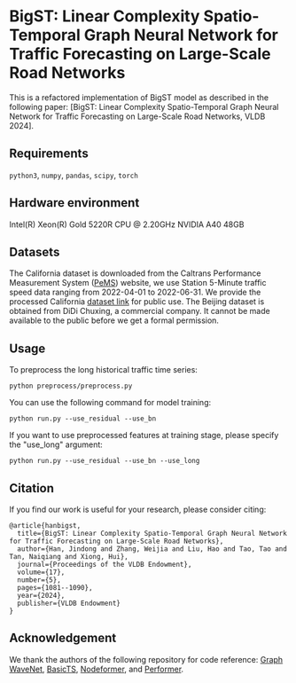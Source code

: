 # BigST: Linear Complexity Spatio-Temporal Graph Neural Network for Traffic Forecasting on Large-Scale Road Networks

This is a refactored implementation of BigST model as described in the following paper: [BigST: Linear Complexity Spatio-Temporal Graph Neural Network for Traffic Forecasting on Large-Scale Road Networks, VLDB 2024].

## Requirements
`python3`, `numpy`, `pandas`, `scipy`, `torch`

## Hardware environment
Intel(R) Xeon(R) Gold 5220R CPU @ 2.20GHz
NVIDIA A40 48GB

## Datasets
The California dataset is downloaded from the Caltrans Performance Measurement System ([PeMS](https://pems.dot.ca.gov/?dnode=Clearinghouse&type=station_5min&district_id=3&submit=Submit)) website, we use Station 5-Minute traffic speed data ranging from 2022-04-01 to 2022-06-31. We provide the processed California [dataset link](https://drive.google.com/file/d/1p75j3JqHMT00DpiBH7x7WAnJeX1njVxr/view?usp=sharing) for public use.
The Beijing dataset is obtained from DiDi Chuxing, a commercial company. It cannot be made available to the public before we get a formal permission.

## Usage
To preprocess the long historical traffic time series:

```
python preprocess/preprocess.py
```

You can use the following command for model training:

```
python run.py --use_residual --use_bn
```

If you want to use preprocessed features at training stage, please specify the "use_long" argument:

```
python run.py --use_residual --use_bn --use_long
```

## Citation
If you find our work is useful for your research, please consider citing:

```
@article{hanbigst,
  title={BigST: Linear Complexity Spatio-Temporal Graph Neural Network for Traffic Forecasting on Large-Scale Road Networks},
  author={Han, Jindong and Zhang, Weijia and Liu, Hao and Tao, Tao and Tan, Naiqiang and Xiong, Hui},
  journal={Proceedings of the VLDB Endowment},
  volume={17},
  number={5},
  pages={1081--1090},
  year={2024},
  publisher={VLDB Endowment}
}
```

## Acknowledgement
We thank the authors of the following repository for code reference:
[Graph WaveNet](https://github.com/nnzhan/Graph-WaveNet), [BasicTS](https://github.com/zezhishao/BasicTS), [Nodeformer](https://github.com/qitianwu/NodeFormer), and [Performer](https://github.com/lucidrains/performer-pytorch).
